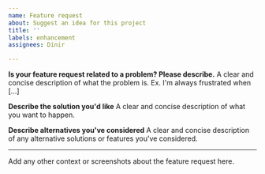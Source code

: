 ```yaml
---
name: Feature request
about: Suggest an idea for this project
title: ''
labels: enhancement
assignees: Dinir

---
```


**Is your feature request related to a problem? Please describe.**
A clear and concise description of what the problem is. Ex. I'm always frustrated when [...]

**Describe the solution you'd like**
A clear and concise description of what you want to happen.

**Describe alternatives you've considered**
A clear and concise description of any alternative solutions or features you've considered.

- - -

Add any other context or screenshots about the feature request here.
